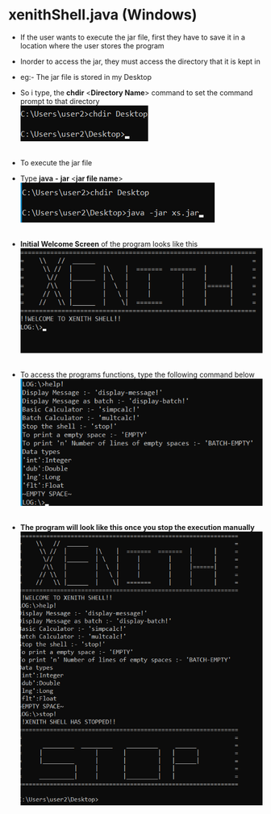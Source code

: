 # xenithShell.java (Windows)
- If the user wants to execute the jar file, first they have to save it in a location where the user stores the program
- Inorder to access the jar, they must access the directory that it is kept in 
- eg:- The jar file is stored in my Desktop
- So i type, the **chdir** <**Directory Name**> command to set the command prompt to that directory
</br>![change Directory](https://github.com/KisuraWSP/xenithShell.java/blob/main/assets/chdir_Desktop.png)</br></br>

- To execute the jar file
- Type **java** **-** **jar** <**jar file name**> 
</br>![call jar file](https://github.com/KisuraWSP/xenithShell.java/blob/main/assets/Call_jar.png)</br></br>

- **Initial Welcome Screen** of the program looks like this
</br>![Welcome Screen](https://github.com/KisuraWSP/xenithShell.java/blob/main/assets/welcomeScreen.png)</br></br>

- To access the programs functions, type the following command below
</br>![help](https://github.com/KisuraWSP/xenithShell.java/blob/main/assets/help.png)</br></br>

- **The program will look like this once you stop the execution manually**
</br>![End Screen](https://github.com/KisuraWSP/xenithShell.java/blob/main/assets/endScreen.png)
